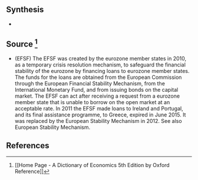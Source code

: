 ## Synthesis
- 
## Source [^1]
- (EFSF) The EFSF was created by the eurozone member states in 2010, as a temporary crisis resolution mechanism, to safeguard the financial stability of the eurozone by financing loans to eurozone member states. The funds for the loans are obtained from the European Commission through the European Financial Stability Mechanism, from the International Monetary Fund, and from issuing bonds on the capital market. The EFSF can act after receiving a request from a eurozone member state that is unable to borrow on the open market at an acceptable rate. In 2011 the EFSF made loans to Ireland and Portugal, and its final assistance programme, to Greece, expired in June 2015. It was replaced by the European Stability Mechanism in 2012. See also European Stability Mechanism.
## References

[^1]: [[Home Page - A Dictionary of Economics 5th Edition by Oxford Reference]]
